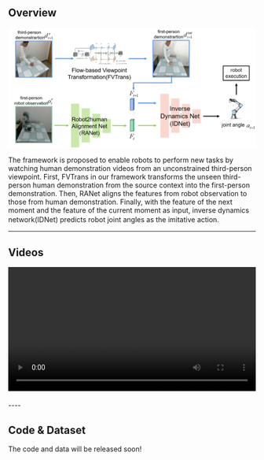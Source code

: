 

## Overview


![](./img/align.png "")

The framework is proposed to enable robots to perform new tasks by watching human demonstration videos from an unconstrained third-person viewpoint. First, FVTrans in our framework transforms the unseen third-person human demonstration from the source context into the first-person demonstration. Then, RANet aligns the features from robot observation to those from human demonstration. Finally, with the feature of the next moment and the feature of the current moment as input, inverse dynamics network(IDNet) predicts robot joint angles as the imitative action.
　
<br/>

----

## Videos

<div>
		<video  height="80%" width="100%" controls>
		  <source src="./video/video.mp4" type="video/mp4">
		</video>

	
</div>
<br/>
----

## Code & Dataset

The code and data will be released soon!
<br/>


